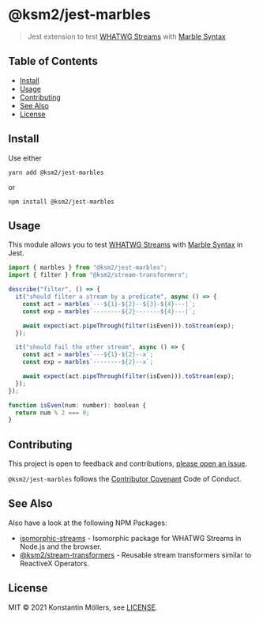 # @ksm2/jest-marbles

> Jest extension to test [WHATWG Streams] with [Marble Syntax]

## Table of Contents

- [Install](#install)
- [Usage](#usage)
- [Contributing](#contributing)
- [See Also](#see-also)
- [License](#license)

## Install

Use either

    yarn add @ksm2/jest-marbles

or

    npm install @ksm2/jest-marbles

## Usage

This module allows you to test [WHATWG Streams] with [Marble Syntax] in Jest.

```js
import { marbles } from "@ksm2/jest-marbles";
import { filter } from "@ksm2/stream-transformers";

describe("filter", () => {
  it("should filter a stream by a predicate", async () => {
    const act = marbles`---${1}-${2}--${3}-${4}---|`;
    const exp = marbles`--------${2}-------${4}---|`;

    await expect(act.pipeThrough(filter(isEven))).toStream(exp);
  });

  it("should fail the other stream", async () => {
    const act = marbles`---${1}-${2}--x`;
    const exp = marbles`--------${2}--x`;

    await expect(act.pipeThrough(filter(isEven))).toStream(exp);
  });
});

function isEven(num: number): boolean {
  return num % 2 === 0;
}
```

## Contributing

This project is open to feedback and contributions, [please open an issue](https://github.com/ksm2/jest-marbles/issues).

`@ksm2/jest-marbles` follows the [Contributor Covenant] Code of Conduct.

## See Also

Also have a look at the following NPM Packages:

- [isomorphic-streams](https://github.com/ksm2/isomorphic-streams) - Isomorphic package for WHATWG Streams in Node.js and the browser.
- [@ksm2/stream-transformers](https://github.com/ksm2/stream-transformers) - Reusable stream transformers similar to ReactiveX Operators.

## License

MIT © 2021 Konstantin Möllers, see [LICENSE].

[whatwg streams]: https://streams.spec.whatwg.org/
[marble syntax]: https://rxjs.dev/guide/testing/marble-testing
[license]: https://github.com/ksm2/jest-marbles/blob/main/LICENSE
[contributor covenant]: https://github.com/ksm2/jest-marbles/blob/main/CODE_OF_CONDUCT.md

